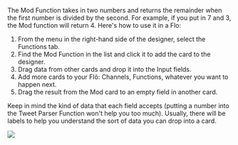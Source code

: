 The Mod Function takes in two numbers and returns the remainder when the first number is divided by the second. For example, if you put in 7 and 3, the Mod function will return 4. Here's how to use it in a Flo:

1. From the menu in the right-hand side of the designer, select the Functions tab.
2. Find the Mod Function in the list and click it to add the card to the designer. 
3. Drag data from other cards and drop it into the Input fields.
4. Add more cards to your Flõ: Channels, Functions, whatever you want to happen next. 
5. Drag the result from the Mod card to an empty field in another card. 

Keep in mind the kind of data that each field accepts (putting a number into the Tweet Parser Function won't help you too much). Usually, there will be labels to help you understand the sort of data you can drop into a card. 

<div>
    <div style="width: 60%; float: left; margin-right: 10px">
    </div>
    <div style="width: 30%, float: left">
    	 <img src="https://s3.amazonaws.com/azuqua_static/help-center/Functions/mod.png"></img>
    </div>
</div>
